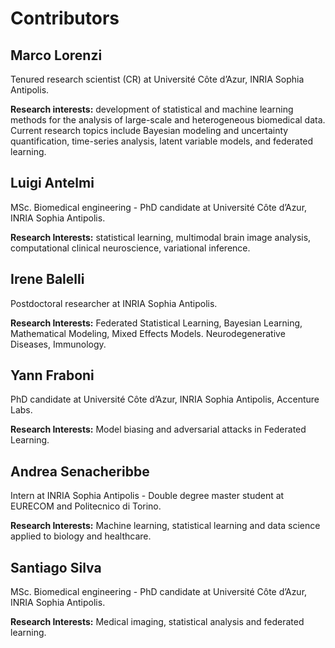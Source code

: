 # Contributors

## Marco Lorenzi
Tenured research scientist (CR) at Université Côte d’Azur, INRIA Sophia Antipolis.

**Research interests:** development of statistical and machine learning methods for the analysis of large-scale and heterogeneous biomedical data. Current research topics include Bayesian modeling and uncertainty quantification, time-series analysis, latent variable models, and federated learning.

<a href="https://marcolorenzi.github.io/" target="_blank"><i class="fas fa-link"></i></a>


## Luigi Antelmi
MSc. Biomedical engineering - PhD candidate at Université Côte d’Azur, INRIA Sophia Antipolis.

**Research Interests:** statistical learning, multimodal brain image analysis, computational clinical neuroscience, variational inference.

<a href="https://github.com/ggbioing" target="_blank"><i class="fab fa-github-square"></i></a>
<a href="https://www.linkedin.com/in/ggbioing/" target="_blank"><i class="fab fa-linkedin"></i></a>
<a href="https://twitter.com/ggbioing" target="_blank"><i class="fab fa-twitter-square"></i></a>



## Irene Balelli
Postdoctoral researcher at INRIA Sophia Antipolis.

**Research Interests:** Federated Statistical Learning, Bayesian Learning, Mathematical Modeling, Mixed Effects Models. Neurodegenerative Diseases, Immunology.

<a href="https://irenebalelli.wixsite.com/site" target="_blank"><i class="fas fa-link"></i></a>


## Yann Fraboni
PhD candidate at Université Côte d’Azur, INRIA Sophia Antipolis, Accenture Labs.

**Research Interests:** Model biasing and adversarial attacks in Federated Learning.

<a href="https://www.linkedin.com/in/yannfraboni" target="_blank"><i class="fab fa-linkedin"></i></a>

## Andrea Senacheribbe
Intern at INRIA Sophia Antipolis - Double degree master student at EURECOM and Politecnico di Torino.

**Research Interests:** Machine learning, statistical learning and data science applied to biology and healthcare.

<a href="https://github.com/asena/" target="_blank"><i class="fab fa-github-square"></i></a>
<a href="https://www.linkedin.com/in/andrea-senacheribbe/" target="_blank"><i class="fab fa-linkedin"></i></a>


## Santiago Silva
MSc. Biomedical engineering - PhD candidate at Université Côte d’Azur, INRIA Sophia Antipolis.

**Research Interests:** Medical imaging, statistical analysis and federated learning.

<a href="https://www.researchgate.net/profile/Santiago_Silva_Rincon" target="_blank"><i class="fab fa-researchgate"></i></a>
<a href="https://gitlab.inria.fr/ssilvari/" target="_blank"><i class="fab fa-gitlab"></i></a>
<a href="https://github.com/sssilvar/" target="_blank"><i class="fab fa-github-square"></i></a>
<a href="https://www.linkedin.com/in/baterosmith/" target="_blank"><i class="fab fa-linkedin"></i></a>